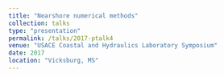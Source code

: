 ```yaml
---
title: "Nearshore numerical methods"
collection: talks
type: "presentation"
permalink: /talks/2017-ptalk4
venue: "USACE Coastal and Hydraulics Laboratory Symposium"
date: 2017
location: "Vicksburg, MS"
---
```

